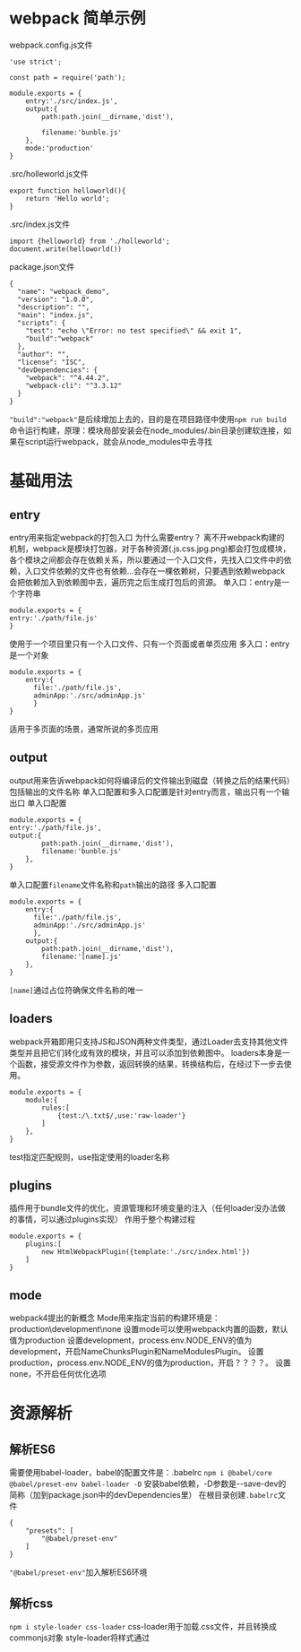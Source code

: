 # webpack 简单示例
webpack.config.js文件
```
'use strict';

const path = require('path');

module.exports = {
    entry:'./src/index.js',
    output:{
        path:path.join(__dirname,'dist'),

        filename:'bunble.js'
    },
    mode:'production'
}
```
.src/holleworld.js文件
```
export function helloworld(){
    return 'Hello world';
}
```
.src/index.js文件
```
import {helloworld} from './holleworld';
document.write(helloworld())
```
package.json文件
```
{
  "name": "webpack_demo",
  "version": "1.0.0",
  "description": "",
  "main": "index.js",
  "scripts": {
    "test": "echo \"Error: no test specified\" && exit 1",
    "build":"webpack"
  },
  "author": "",
  "license": "ISC",
  "devDependencies": {
    "webpack": "^4.44.2",
    "webpack-cli": "^3.3.12"
  }
}
```
`"build":"webpack"`是后续增加上去的，目的是在项目路径中使用`npm run build`命令运行构建，原理：模块局部安装会在node_modules/.bin目录创建软连接，如果在script运行webpack，就会从node_modules中去寻找

# 基础用法
## entry
entry用来指定webpack的打包入口
为什么需要entry？
离不开webpack构建的机制，webpack是模块打包器，对于各种资源(.js\.css\.jpg\.png)都会打包成模块，各个模块之间都会存在依赖关系，所以要通过一个入口文件，先找入口文件中的依赖，入口文件依赖的文件也有依赖...会存在一棵依赖树，只要遇到依赖webpack会把依赖加入到依赖图中去，遍历完之后生成打包后的资源。
单入口：entry是一个字符串
```
module.exports = {
entry:'./path/file.js'
}
```
使用于一个项目里只有一个入口文件、只有一个页面或者单页应用
多入口：entry是一个对象
```
module.exports = {
    entry:{
      file:'./path/file.js',
      adminApp:'./src/adminApp.js'
      }
}
```
适用于多页面的场景，通常所说的多页应用
## output
output用来告诉webpack如何将编译后的文件输出到磁盘（转换之后的结果代码）包括输出的文件名称
单入口配置和多入口配置是针对entry而言，输出只有一个输出口
单入口配置
```
module.exports = {
entry:'./path/file.js',
output:{
        path:path.join(__dirname,'dist'),
        filename:'bunble.js'
    },
}
```
单入口配置`filename`文件名称和`path`输出的路径
多入口配置
```
module.exports = {
    entry:{
      file:'./path/file.js',
      adminApp:'./src/adminApp.js'
      },
    output:{
        path:path.join(__dirname,'dist'),
        filename:'[name].js'
    },
}
```
`[name]`通过占位符确保文件名称的唯一
## loaders
webpack开箱即用只支持JS和JSON两种文件类型，通过Loader去支持其他文件类型并且把它们转化成有效的模块，并且可以添加到依赖图中。
loaders本身是一个函数，接受源文件作为参数，返回转换的结果，转换结构后，在经过下一步去使用。
```
module.exports = {
    module:{
        rules:[
            {test:/\.txt$/,use:'raw-loader'}
        ]
    },
}
```
test指定匹配规则，use指定使用的loader名称
## plugins
插件用于bundle文件的优化，资源管理和环境变量的注入（任何loader没办法做的事情，可以通过plugins实现）
作用于整个构建过程
```
module.exports = {
    plugins:[
        new HtmlWebpackPlugin({template:'./src/index.html'})
    ]
}
```
## mode
webpack4提出的新概念
Mode用来指定当前的构建环境是：production\development\none
设置mode可以使用webpack内置的函数，默认值为production
设置development，process.env.NODE_ENV的值为development，开启NameChunksPlugin和NameModulesPlugin。
设置production，process.env.NODE_ENV的值为production，开启？？？？。
设置none，不开启任何优化选项

# 资源解析
## 解析ES6
需要使用babel-loader，babel的配置文件是：.babelrc
`npm i @babel/core @babel/preset-env babel-loader -D`
安装babel依赖，-D参数是--save-dev的简称（加到package.json中的devDependencies里）
在根目录创建`.babelrc`文件
```
{
    "presets": [
        "@babel/preset-env"
    ]
}
```
`"@babel/preset-env"`加入解析ES6环境
## 解析css
`npm i style-loader css-loader`
css-loader用于加载.css文件，并且转换成commonjs对象
style-loader将样式通过<style>标签插入到head中
```
module.exports = {
    module:{
        rules:[
            {test:/.js$/,use:'babel-loader'},
            {test:/.css$/,use:[
                'style-loader',
                'css-loader'
            ]}
        ]
    },
}
```
Rules是链式调用，则从又向左调用，这样写会先调用css-loader解析css，再将解析好的css传递给style-
## 解析less
    less-loader是将less文件转换成css，所以要在转换css文件的基础之上（sass同理）
    安装less依赖，
    `npm i less less-loader -D`
    ```
    module.exports = {
    module:{
        rules:[
            {test:/.js$/,use:'babel-loader'},
            {test:/.css$/,use:[
                'style-loader',
                'css-loader'
            ]},
            {test:/.less$/,use:'less-loader'}
        ]
    }
}
    ```
 ## 解析图片和字体
    file-loader用于处理文件和字体
    安装
    `npm i file-loader -D`
    ```
    {test:/.(png|jpg|gif|jpeg)$/,use:'file-loader'},
    {test:/.(woff|woff2|eot|ttf|otf)$/,use:'file-loader'}
    ```
    也可以使用url-loader处理图片和字体，可以设置较小资源自动base64转换
    ```
    {test:/.(png|jpg|gif|jpeg)$/,use:[loader:'url-loader',options:{limit:10240}]}
    ```
    通过options传参，limit单位字节
# webpack 中的文件监听（自动构建，放在本地）
    文件监听是在发现源码发生变化时，自动重新构建出新的输出文件。
    webpack开启监听模式，有两种方式
    1.启动webpack命令时，带上--watch参数
    package.json文件中在scripts中添加新命令watch并加上--watch参数
    ```
    "scripts": {
    "test": "echo \"Error: no test specified\" && exit 1",
    "build": "webpack",
    "watch":"webpack --watch"
  },
    ```
    缺点是：每次都要手动刷新浏览器
    2.在配置webpack.config.js中设置watch:true
    ## 文件监听的原理分析
    轮询判断文件的最后编辑时间是否变化（记录第一次的修改时间，一下次还有修改，会与上一次的修改时间进行比对）
    某个文件发生了变化，并不会立刻告诉监听者，而是先缓存起来，等aggregateTimeout
    ```
    module.exports = {
    // 默认false，也就是不开启
    watch: true,
    // 只有开启监听模式，watchOptions才有效
    watchOpthions:{
        // 默认为空，不监听的文件或者文件夹，支持正则匹配
        ignored:/node_modules/,
        // 监听到变化发生后会等300ms再去执行，默认300ms
        aggregateTimeout:300,
        // 判断文件是否发生变化是通过不停询问系统指定文件有没有变化实现的，默认每秒问1000次
        poll:1000
    }
}
    ```
# 热更新（开发时候使用，生产环境不用）
    自动构建，浏览器自动变化
    ## 使用webpack-dev-server
    WDS（webpack-dev-server简称）不刷新浏览器，不输出文件（没有磁盘IO），而是放在内存中，使用HotModuleReplacementPlugin插件
    package.json文件中添加
    ```
    "scripts": {
    "dev":"webpack-dev-server --open"
  },
    ```
    webpack.config.js文件中修改以下属性
    ```
    // 导入webpack包，需要用内置工具
    const webpack = require('webpack');
    module.exports = {
    mode:'development',
    plugins:[
        new webpack.HotModuleReplacementPlugin()
    ],
    devServer:{
        contentBase:'./dist', // 服务基础目录
        hot:true
    }
}
    ```
    ## 使用webpack-dev-middleware
    WDM将webpack输出的文件传输给服务器，适用于灵活的定制场景（对webpack配饰控制的更多）
    ## 热更新的原理分析
    ????
# 文件指纹
    什么是文件指纹？
    打包后输出的文件名的后缀（版本管理）
    hash：
    
    
    
    

